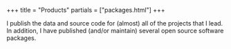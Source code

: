 +++
title = "Products"
partials = ["packages.html"]
+++

I publish the data and source code for (almost) all of the projects that I lead. In addition, I have published (and/or maintain) several open source software packages.
